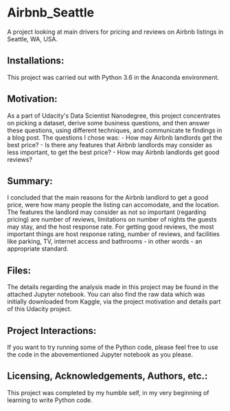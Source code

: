 # Airbnb_Seattle
A project looking at main drivers for pricing and reviews on Airbnb listings in Seattle, WA, USA.

## Installations:
This project was carried out with Python 3.6 in the Anaconda environment.

## Motivation:
As a part of Udacity's Data Scientist Nanodegree, this project concentrates on picking a dataset, derive some business questions, and then answer these questions, using different techniques, and communicate te findings in a blog post. The questions I chose was:
     - How may Airbnb landlords get the best price?
     - Is there any features that Airbnb landlords may consider as less important, to get the best price?
     - How may Airbnb landlords get good reviews?

## Summary:
I concluded that the main reasons for the Airbnb landlord to get a good price, were how many people the listing can accomodate, and the location. The features the landlord may consider as not so important (regarding pricing) are number of reviews, limitations on number of nights the guests may stay, and the host response rate. For getting good reviews, the most important things are host response rating, number of reviews, and facilities like parking, TV, internet access and bathrooms - in other words - an appropriate standard.

## Files:
The details regarding the analysis made in this project may be found in the attached Jupyter notebook. You can also find the raw data which was initially downloaded from Kaggle, via the project motivation and details part of this Udacity project.

## Project Interactions:
If you want to try running some of the Python code, please feel free to use the code in the abovementioned Jupyter notebook as you please.

## Licensing, Acknowledgements, Authors, etc.:
This project was completed by my humble self, in my very beginning of learning to write Python code.
